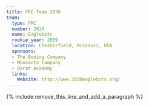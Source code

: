 ```yaml
---
title: FRC Team 2838
team:
  type: FRC
  number: 2838
  name: Eaglebots
  rookie_year: 2009
  location: Chesterfield, Missouri, USA
  sponsors:
  - The Boeing Company
  - Monsanto Company
  - Barat Academy
  links:
    Website: http://www.2838eaglebots.org/
---
```


{% include remove_this_line_and_add_a_paragraph %}